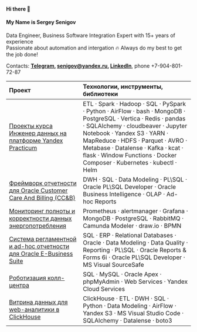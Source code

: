 #### Hi there 👋
#### My Name is Sergey Senigov  
Data Engineer, Business Software Integration Expert with 15+ years of experience  
Passionate about automation and intergation 🔥  Always do my best to get the job done!  
<!-- Data Engineering and Intergration are my passion 🔥  Always do my best to get the job done!  -->
<!-- Stack: SQL, ETL, Spark, Hadoop, Python, Oracle, PostgreSQL, MongoDB, ClickHouse, Vertica, Airflow, Docker, Web services, Cloud services, Data Modeling  -->

Contacts: **[Telegram](https://t.me/SergeySenigov), <senigov@yandex.ru>, [LinkedIn](https://www.linkedin.com/in/%D1%81%D0%B5%D1%80%D0%B3%D0%B5%D0%B9-%D1%81%D0%B5%D0%BD%D0%B8%D0%B3%D0%BE%D0%B2-65562093)**, phone +7-904-801-72-87

<!-- **Проекты, Stack & Tools** -->
| Проект                         | Технологии, инструменты, библиотеки |
| :-------------------- | :--------------------- |
| [Проекты курса Инженер данных на платформе Yandex Practicum](https://github.com/SergeySenigov/data-engineer-practicum-portfolio)           | ETL · Spark · Hadoop · SQL · PySpark · Python · AirFlow · bash · MongoDB · PostgreSQL · Vertica · Redis · pandas · SQLAlchemy · cloudbeaver · Jupyter Notebook · Yandex S3 · YARN · MapReduce · HDFS · Parquet · AVRO · Metabase · Datalense · Kafka · kcat · flask · Window Functions · Docker Composer · Kubernetes · kubectl · Helm 
| [Фреймворк отчетности для Oracle Customer Care And Billing (CC&B)](https://github.com/SergeySenigov/Oracle-CCB-Flexible-Reports-Engine)          | DWH · SQL · Data Modeling · PL\SQL · Oracle PL\SQL Developer · Oracle Business Intelligence · OLAP · Ad-hoc Reports 
| [Мониторинг полноты и корректности данных энергопотребления](https://github.com/SergeySenigov/Energy-Consumption-Data-Validity-Checks)    | Prometheus · alertmanager · Grafana · MongoDB · PostgreSQL · RabbitMQ · Camunda Modeler · draw.io · BPMN 
| [Cистема регламентной и ad-hoc отчетности для Oracle E-Business Suite](https://github.com/SergeySenigov/OEBS-Custom-Reports-Framework)    | SQL · ERP · Relational Databases · Oracle · Data Modeling · Data Quality · Reporting · PL\SQL · Oracle Reports & Forms 6i · Oracle PL\SQL Developer · MS Visual SourceSafe
| [Роботизация колл-центра](https://github.com/SergeySenigov/Call-Center-Automation)        | SQL · MySQL · Oracle Apex · phpMyAdmin · Web Services · Yandex Cloud Services
| [Витрина данных для web-аналитики в ClickHouse](https://github.com/SergeySenigov/ClickHouse-Datamarts)          | ClickHouse · ETL · DWH · SQL · Python · Data Modeling · AirFlow · Yandex S3 · MS Visual Studio Code · SQLAlchemy · Datalense · boto3
